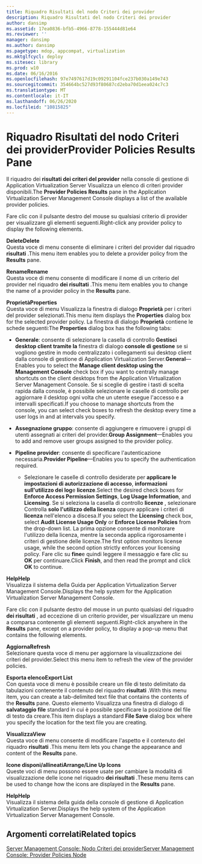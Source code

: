 ```yaml
---
title: Riquadro Risultati del nodo Criteri dei provider
description: Riquadro Risultati del nodo Criteri dei provider
author: dansimp
ms.assetid: 17ea0836-bfb5-4966-8778-155444d81e64
ms.reviewer: ''
manager: dansimp
ms.author: dansimp
ms.pagetype: mdop, appcompat, virtualization
ms.mktglfcycl: deploy
ms.sitesec: library
ms.prod: w10
ms.date: 06/16/2016
ms.openlocfilehash: 97e7497617d19c09291104fce237b030a149e743
ms.sourcegitcommit: 354664bc527d93f80687cd2eba70d1eea024c7c3
ms.translationtype: MT
ms.contentlocale: it-IT
ms.lasthandoff: 06/26/2020
ms.locfileid: "10815825"
---
```

# <span data-ttu-id="b1538-103">Riquadro Risultati del nodo Criteri dei provider</span><span class="sxs-lookup"><span data-stu-id="b1538-103">Provider Policies Results Pane</span></span>


<span data-ttu-id="b1538-104">Il riquadro dei **risultati dei criteri del provider** nella console di gestione di Application Virtualization Server Visualizza un elenco di criteri provider disponibili.</span><span class="sxs-lookup"><span data-stu-id="b1538-104">The **Provider Policies Results** pane in the Application Virtualization Server Management Console displays a list of the available provider policies.</span></span>

<span data-ttu-id="b1538-105">Fare clic con il pulsante destro del mouse su qualsiasi criterio di provider per visualizzare gli elementi seguenti.</span><span class="sxs-lookup"><span data-stu-id="b1538-105">Right-click any provider policy to display the following elements.</span></span>

<a href="" id="delete"></a>**<span data-ttu-id="b1538-106">Delete</span><span class="sxs-lookup"><span data-stu-id="b1538-106">Delete</span></span>**  
<span data-ttu-id="b1538-107">Questa voce di menu consente di eliminare i criteri del provider dal riquadro **risultati** .</span><span class="sxs-lookup"><span data-stu-id="b1538-107">This menu item enables you to delete a provider policy from the **Results** pane.</span></span>

<a href="" id="rename"></a>**<span data-ttu-id="b1538-108">Rename</span><span class="sxs-lookup"><span data-stu-id="b1538-108">Rename</span></span>**  
<span data-ttu-id="b1538-109">Questa voce di menu consente di modificare il nome di un criterio del provider nel riquadro **dei risultati** .</span><span class="sxs-lookup"><span data-stu-id="b1538-109">This menu item enables you to change the name of a provider policy in the **Results** pane.</span></span>

<a href="" id="properties"></a>**<span data-ttu-id="b1538-110">Proprietà</span><span class="sxs-lookup"><span data-stu-id="b1538-110">Properties</span></span>**  
<span data-ttu-id="b1538-111">Questa voce di menu Visualizza la finestra di dialogo **Proprietà** per i criteri del provider selezionati.</span><span class="sxs-lookup"><span data-stu-id="b1538-111">This menu item displays the **Properties** dialog box for the selected provider policy.</span></span> <span data-ttu-id="b1538-112">La finestra di dialogo **Proprietà** contiene le schede seguenti:</span><span class="sxs-lookup"><span data-stu-id="b1538-112">The **Properties** dialog box has the following tabs:</span></span>

-   <span data-ttu-id="b1538-113">**Generale**: consente di selezionare la casella di controllo **Gestisci desktop client tramite la** finestra di dialogo **console di gestione** se si vogliono gestire in modo centralizzato i collegamenti sui desktop client dalla console di gestione di Application Virtualization Server.</span><span class="sxs-lookup"><span data-stu-id="b1538-113">**General**—Enables you to select the **Manage client desktop using the** **Management Console** check box if you want to centrally manage shortcuts on the client desktops from the Application Virtualization Server Management Console.</span></span> <span data-ttu-id="b1538-114">Se si sceglie di gestire i tasti di scelta rapida dalla console, è possibile selezionare le caselle di controllo per aggiornare il desktop ogni volta che un utente esegue l'accesso e a intervalli specificati.</span><span class="sxs-lookup"><span data-stu-id="b1538-114">If you choose to manage shortcuts from the console, you can select check boxes to refresh the desktop every time a user logs in and at intervals you specify.</span></span>

-   <span data-ttu-id="b1538-115">**Assegnazione gruppo**: consente di aggiungere e rimuovere i gruppi di utenti assegnati ai criteri del provider.</span><span class="sxs-lookup"><span data-stu-id="b1538-115">**Group Assignment**—Enables you to add and remove user groups assigned to the provider policy.</span></span>

-   <span data-ttu-id="b1538-116">**Pipeline provider**: consente di specificare l'autenticazione necessaria.</span><span class="sxs-lookup"><span data-stu-id="b1538-116">**Provider Pipeline**—Enables you to specify the authentication required.</span></span>

    -   <span data-ttu-id="b1538-117">Selezionare le caselle di controllo desiderate per **applicare le impostazioni di autorizzazione di accesso**, **informazioni sull'utilizzo dei log**e **licenze**.</span><span class="sxs-lookup"><span data-stu-id="b1538-117">Select the desired check boxes for **Enforce Access Permission Settings**, **Log Usage Information**, and **Licensing**.</span></span> <span data-ttu-id="b1538-118">Se si seleziona la casella di controllo **licenze** , selezionare Controlla **solo l'utilizzo della licenza** oppure applicare i criteri di **licenza** nell'elenco a discesa.</span><span class="sxs-lookup"><span data-stu-id="b1538-118">If you select the **Licensing** check box, select **Audit License Usage Only** or **Enforce License Policies** from the drop-down list.</span></span> <span data-ttu-id="b1538-119">La prima opzione consente di monitorare l'utilizzo della licenza, mentre la seconda applica rigorosamente i criteri di gestione delle licenze.</span><span class="sxs-lookup"><span data-stu-id="b1538-119">The first option monitors license usage, while the second option strictly enforces your licensing policy.</span></span> <span data-ttu-id="b1538-120">Fare clic su **fine**e quindi leggere il messaggio e fare clic su **OK** per continuare.</span><span class="sxs-lookup"><span data-stu-id="b1538-120">Click **Finish**, and then read the prompt and click **OK** to continue.</span></span>

<a href="" id="help"></a>**<span data-ttu-id="b1538-121">Help</span><span class="sxs-lookup"><span data-stu-id="b1538-121">Help</span></span>**  
<span data-ttu-id="b1538-122">Visualizza il sistema della Guida per Application Virtualization Server Management Console.</span><span class="sxs-lookup"><span data-stu-id="b1538-122">Displays the help system for the Application Virtualization Server Management Console.</span></span>

<span data-ttu-id="b1538-123">Fare clic con il pulsante destro del mouse in un punto qualsiasi del riquadro **dei risultati** , ad eccezione di un criterio provider, per visualizzare un menu a comparsa contenente gli elementi seguenti.</span><span class="sxs-lookup"><span data-stu-id="b1538-123">Right-click anywhere in the **Results** pane, except on a provider policy, to display a pop-up menu that contains the following elements.</span></span>

<a href="" id="refresh"></a>**<span data-ttu-id="b1538-124">Aggiorna</span><span class="sxs-lookup"><span data-stu-id="b1538-124">Refresh</span></span>**  
<span data-ttu-id="b1538-125">Selezionare questa voce di menu per aggiornare la visualizzazione dei criteri del provider.</span><span class="sxs-lookup"><span data-stu-id="b1538-125">Select this menu item to refresh the view of the provider policies.</span></span>

<a href="" id="export-list"></a>**<span data-ttu-id="b1538-126">Esporta elenco</span><span class="sxs-lookup"><span data-stu-id="b1538-126">Export List</span></span>**  
<span data-ttu-id="b1538-127">Con questa voce di menu è possibile creare un file di testo delimitato da tabulazioni contenente il contenuto del riquadro **risultati** .</span><span class="sxs-lookup"><span data-stu-id="b1538-127">With this menu item, you can create a tab-delimited text file that contains the contents of the **Results** pane.</span></span> <span data-ttu-id="b1538-128">Questo elemento Visualizza una finestra di dialogo di **salvataggio file** standard in cui è possibile specificare la posizione del file di testo da creare.</span><span class="sxs-lookup"><span data-stu-id="b1538-128">This item displays a standard **File Save** dialog box where you specify the location for the text file you are creating.</span></span>

<a href="" id="view"></a>**<span data-ttu-id="b1538-129">Visualizza</span><span class="sxs-lookup"><span data-stu-id="b1538-129">View</span></span>**  
<span data-ttu-id="b1538-130">Questa voce di menu consente di modificare l'aspetto e il contenuto del riquadro **risultati** .</span><span class="sxs-lookup"><span data-stu-id="b1538-130">This menu item lets you change the appearance and content of the **Results** pane.</span></span>

<a href="" id="arrange-line-up-icons"></a>**<span data-ttu-id="b1538-131">Icone disponi/allineati</span><span class="sxs-lookup"><span data-stu-id="b1538-131">Arrange/Line Up Icons</span></span>**  
<span data-ttu-id="b1538-132">Queste voci di menu possono essere usate per cambiare la modalità di visualizzazione delle icone nel riquadro **dei risultati** .</span><span class="sxs-lookup"><span data-stu-id="b1538-132">These menu items can be used to change how the icons are displayed in the **Results** pane.</span></span>

<a href="" id="help"></a>**<span data-ttu-id="b1538-133">Help</span><span class="sxs-lookup"><span data-stu-id="b1538-133">Help</span></span>**  
<span data-ttu-id="b1538-134">Visualizza il sistema della guida della console di gestione di Application Virtualization Server.</span><span class="sxs-lookup"><span data-stu-id="b1538-134">Displays the help system of the Application Virtualization Server Management Console.</span></span>

## <span data-ttu-id="b1538-135">Argomenti correlati</span><span class="sxs-lookup"><span data-stu-id="b1538-135">Related topics</span></span>


[<span data-ttu-id="b1538-136">Server Management Console: Nodo Criteri dei provider</span><span class="sxs-lookup"><span data-stu-id="b1538-136">Server Management Console: Provider Policies Node</span></span>](server-management-console-provider-policies-node.md)

 

 





